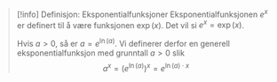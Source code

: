 > [!info] Definisjon: Eksponentialfunksjoner
> Eksponentialfunksjonen $e^x$ er definert til å være funksjonen $\exp(x)$. Det vil si $e^x=\exp(x)$.
> 
> Hvis $a>0$, så er $a = e^{\ln(a)}$. Vi definerer derfor en generell eksponentialfunksjon med grunntall $a>0$ slik
> $$
> a^x = (e^{\ln(a)})^x = e^{\ln(a)\cdot x}
> $$

